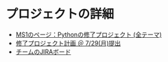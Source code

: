 # プロジェクトの詳細

- [MS1のページ：Pythonの修了プロジェクト (全テーマ)](https://app.ms1.com/academy/1BYJipoSWFWcxfxUIoruQ6/4NBJkylZbtUd6Wxtpw4nbE/4XFMphUSnOdYAz1LjHRIOZ/34O7Qrmpc1wMDykKBkrzUR/23FZwRNsko8EqijNXNZvfD)
- [修了プロジェクト計画 ＠ 7/29(月)提出](./doc/240729_修了プロジェクト計画.md)
- [チームのJIRAボード](https://rhdojo.atlassian.net/jira/software/projects/PCPG/boards/2)